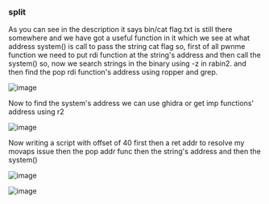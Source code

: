 ### split
As you can see in the description it says bin/cat flag.txt is still there somewhere and we have got a useful function in it which we see at what address system() is call to pass the string cat flag so, first of all
pwnme function we need to put rdi function at the string's address and then call the system() so, now we search strings in the binary using -z in rabin2. and then find the pop rdi function's address using ropper and grep.

![image](https://github.com/Sohamp05/Pwn-Ctfs/assets/142091197/563f7378-5dfe-4361-b746-92392e042bdc)

Now to find the system's address we can use ghidra or get imp functions' address using r2

![image](https://github.com/Sohamp05/Pwn-Ctfs/assets/142091197/306e74bf-0bd2-4e37-93e5-7bd1a580fc89)

Now writing a script with offset of 40 first then a ret addr to resolve my movaps issue then the pop addr func then the string's address and then the system()

![image](https://github.com/Sohamp05/Pwn-Ctfs/assets/142091197/f801ccaf-2b9d-4475-8ad2-2c7646121fce)

![image](https://github.com/Sohamp05/Pwn-Ctfs/assets/142091197/f0b7a4ed-99c5-4479-8d35-8497c496b523)
